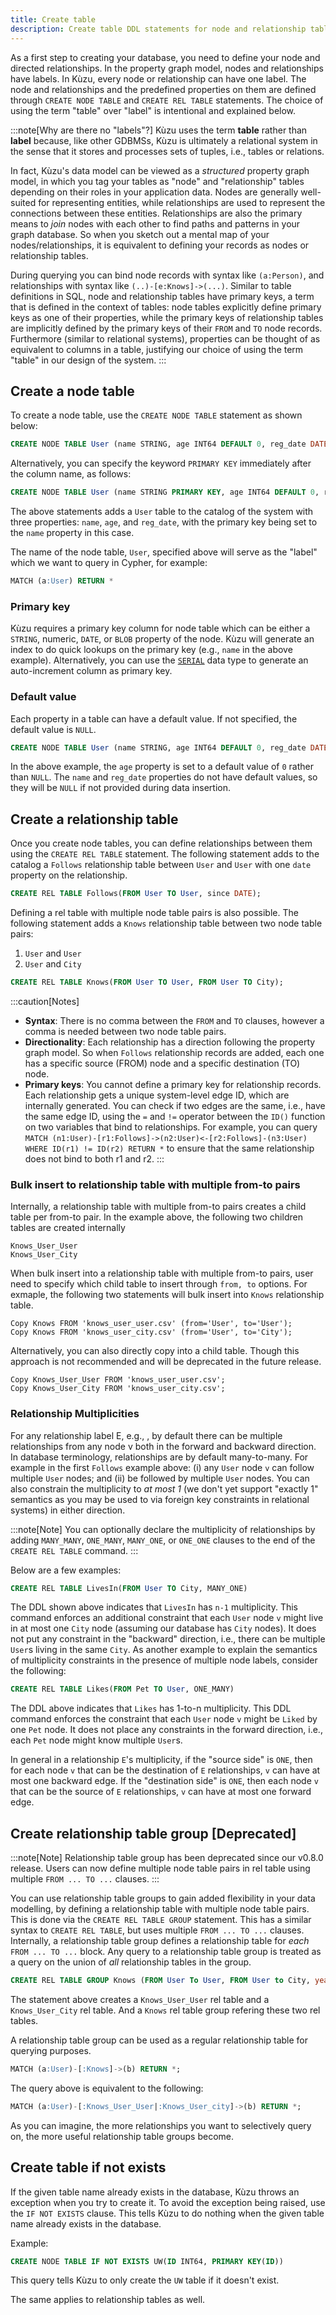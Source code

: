 ```yaml
---
title: Create table
description: Create table DDL statements for node and relationship tables
---
```


As a first step to creating your database, you need to define your node and directed relationships.
In the property graph model, nodes and relationships have labels. In Kùzu, every node or
relationship can have one label. The node and relationships and the predefined properties on them are
defined through `CREATE NODE TABLE` and `CREATE REL TABLE` statements.
The choice of using the term "table" over "label" is intentional and explained below.

:::note[Why are there no "labels"?]
Kùzu uses the term **table** rather than **label** because, like other GDBMSs, Kùzu is
ultimately a relational system in the sense that it stores and processes sets of tuples, i.e., tables
or relations.

In fact, Kùzu's data model can be viewed as a _structured_ property graph model, in
which you tag your tables as "node" and "relationship" tables depending on their roles in your
application data. Nodes are generally
well-suited for representing entities, while relationships are used to represent the
connections between these entities. Relationships are also the primary means to *join* nodes with each other to
find paths and patterns in your graph database. So when you sketch out a mental map of your
nodes/relationships, it is equivalent to defining your records as nodes or relationship tables.

During querying you can bind node records with syntax like `(a:Person)`, and relationships with syntax
like `(..)-[e:Knows]->(...)`. Similar to table definitions in SQL, node and relationship tables have
primary keys, a term that is defined in the context of tables: node tables explicitly define
primary keys as one of their properties, while the primary keys of relationship tables are
implicitly defined by the primary keys of their `FROM` and `TO` node records. Furthermore
(similar to relational systems), properties can be thought of as equivalent to columns in a table,
justifying our choice of using the term "table" in our design of the system.
:::

## Create a node table

To create a node table, use the `CREATE NODE TABLE` statement as shown below:

```sql
CREATE NODE TABLE User (name STRING, age INT64 DEFAULT 0, reg_date DATE, PRIMARY KEY (name))
```

Alternatively, you can specify the keyword `PRIMARY KEY` immediately after the column name, as follows:
```sql
CREATE NODE TABLE User (name STRING PRIMARY KEY, age INT64 DEFAULT 0, reg_date DATE)
```

The above statements adds a `User` table to the catalog of the system with three properties: `name`, `age`, and `reg_date`,
with the primary key being set to the `name` property in this case.

The name of the node table, `User`, specified above will serve as the "label" which we want to query
in Cypher, for example:
```sql
MATCH (a:User) RETURN *
```

### Primary key

Kùzu requires a primary key column for node table which can be either a `STRING`, numeric, `DATE`, or `BLOB` property of the node. Kùzu will generate an index to do quick lookups on the primary key (e.g., `name` in the above example). Alternatively, you can use the [`SERIAL`](/cypher/data-types/#serial) data type to generate an auto-increment column as primary key.

### Default value

Each property in a table can have a default value. If not specified, the default value is `NULL`.

```sql
CREATE NODE TABLE User (name STRING, age INT64 DEFAULT 0, reg_date DATE, PRIMARY KEY (name))
```

In the above example, the `age` property is set to a default value of `0` rather than `NULL`. The
`name` and `reg_date` properties do not have default values, so they will be `NULL` if not provided
during data insertion.

## Create a relationship table

Once you create node tables, you can define relationships between them using the `CREATE REL TABLE` statement.
The following statement adds to the catalog a `Follows` relationship table between `User` and `User` with one `date` property on the relationship.

```sql
CREATE REL TABLE Follows(FROM User TO User, since DATE);
```

Defining a rel table with multiple node table pairs is also possible. The following statement adds a `Knows` relationship table between two node table pairs:
1. `User` and `User`
2. `User` and `City`

```sql
CREATE REL TABLE Knows(FROM User TO User, FROM User TO City);
```

:::caution[Notes]

- **Syntax**: There is no comma between the `FROM` and `TO` clauses, however a comma is needed between two node table pairs.
- **Directionality**: Each relationship has a direction following the property graph model. So when `Follows` relationship records are added, each one has a specific source (FROM) node and a specific destination (TO) node.
- **Primary keys**: You cannot define a primary key for relationship records. Each relationship gets a unique system-level edge ID, which are internally generated. You can check if two edges are the same, i.e., have the same edge ID, using the `=` and `!=` operator between the `ID()` function on two variables that bind to relationships. For example, you can query `MATCH (n1:User)-[r1:Follows]->(n2:User)<-[r2:Follows]-(n3:User) WHERE ID(r1) != ID(r2) RETURN *` to ensure that the same relationship does not bind to both r1 and r2.
:::

### Bulk insert to relationship table with multiple from-to pairs

Internally, a relationship table with multiple from-to pairs creates a child table per from-to pair. In the example above, the following two children
tables are created internally
```
Knows_User_User
Knows_User_City
```

When bulk insert into a relationship table with multiple from-to pairs, user need to specify which child table to insert through `from, to` options. For exmaple, the following two statements will bulk insert into `Knows` relationship table.
```
Copy Knows FROM 'knows_user_user.csv' (from='User', to='User');
Copy Knows FROM 'knows_user_city.csv' (from='User', to='City');
```

Alternatively, you can also directly copy into a child table. Though this approach is not recommended and will be deprecated in the future release.
```
Copy Knows_User_User FROM 'knows_user_user.csv';
Copy Knows_User_City FROM 'knows_user_city.csv';
```

### Relationship Multiplicities

For any relationship label E, e.g., , by default there can be multiple relationships from any node v both in the forward and backward direction. In database terminology, relationships are by default many-to-many. For example in the first `Follows` example above: (i) any `User` node `v` can follow multiple `User` nodes; and (ii) be followed by multiple `User` nodes. You can also constrain the multiplicity to _at most 1_ (we don't yet support "exactly 1" semantics as you may be used to via foreign key constraints in relational systems) in either direction.

:::note[Note]
You can optionally declare the multiplicity of relationships by adding `MANY_MANY`, `ONE_MANY`, `MANY_ONE`, or `ONE_ONE` clauses to the end of the `CREATE REL TABLE` command.
:::

Below are a few examples:

```sql
CREATE REL TABLE LivesIn(FROM User TO City, MANY_ONE)
```

The DDL shown above indicates that `LivesIn` has `n-1` multiplicity. This command enforces an additional constraint that each `User` node `v` might live in at most one `City` node (assuming our database has `City` nodes). It does not put any constraint in the "backward" direction, i.e., there can be multiple `User`s living in the same `City`. As another example to explain the semantics of multiplicity constraints in the presence of multiple node labels, consider the following:

```sql
CREATE REL TABLE Likes(FROM Pet TO User, ONE_MANY)
```

The DDL above indicates that `Likes` has 1-to-n multiplicity. This DDL command enforces the constraint that each `User` node `v` might be `Liked` by one `Pet` node. It does not place any constraints in the forward direction, i.e., each `Pet` node might know multiple `User`s.

In general in a relationship `E`'s multiplicity, if the "source side" is `ONE`, then for each node `v` that can be the destination of `E` relationships, `v` can have at most one backward edge. If the "destination side" is `ONE`, then each node `v` that can be the source of `E` relationships, `v` can have at most one forward edge.

## Create relationship table group [Deprecated]
:::note[Note]
Relationship table group has been deprecated since our v0.8.0 release. Users can now define multiple node table pairs in rel table using multiple `FROM ... TO ...` clauses.
:::


You can use relationship table groups to gain added flexibility in your data modelling, by defining a relationship table with multiple node table pairs. This is done via the `CREATE REL TABLE GROUP` statement. This has a similar syntax to `CREATE REL TABLE`, but uses multiple `FROM ... TO ...` clauses. Internally, a relationship table group defines a relationship table for _each_ `FROM ... TO ...` block. Any query to a relationship table group is treated as a query on the union of _all_ relationship tables in the group.



```sql
CREATE REL TABLE GROUP Knows (FROM User To User, FROM User to City, year INT64);
```

The statement above creates a `Knows_User_User` rel table and a `Knows_User_City` rel table. And a `Knows` rel table group refering these two rel tables.

A relationship table group can be used as a regular relationship table for querying purposes.

```sql
MATCH (a:User)-[:Knows]->(b) RETURN *;
```

The query above is equivalent to the following:

```sql
MATCH (a:User)-[:Knows_User_User|:Knows_User_city]->(b) RETURN *;
```

As you can imagine, the more relationships you want to selectively query on, the more useful relationship table groups become.

## Create table if not exists

If the given table name already exists in the database, Kùzu throws an exception when you try to create it.
To avoid the exception being raised, use the `IF NOT EXISTS` clause. This tells Kùzu to do nothing when
the given table name already exists in the database.

Example:
```sql
CREATE NODE TABLE IF NOT EXISTS UW(ID INT64, PRIMARY KEY(ID))
```
This query tells Kùzu to only create the `UW` table if it doesn't exist.

The same applies to relationship tables as well.
